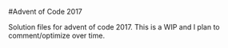#Advent of Code 2017

Solution files for advent of code 2017. This is a WIP and I plan to comment/optimize over time.
